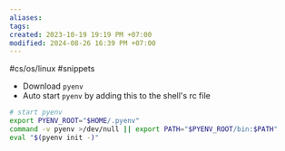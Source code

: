```yaml
---
aliases: 
tags: 
created: 2023-10-19 19:19 PM +07:00
modified: 2024-08-26 16:39 PM +07:00
---
```

#cs/os/linux #snippets 

- Download `pyenv`
- Auto start `pyenv` by adding this to the shell's rc file
```bash
# start pyenv
export PYENV_ROOT="$HOME/.pyenv"
command -v pyenv >/dev/null || export PATH="$PYENV_ROOT/bin:$PATH"
eval "$(pyenv init -)"
```